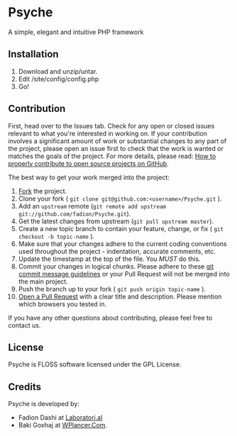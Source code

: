 # Psyche

A simple, elegant and intuitive PHP framework

## Installation

1. Download and unzip/untar.
2. Edit /site/config/config.php
3. Go!

## Contribution

First, head over to the Issues tab. Check for any open or closed issues relevant to what you're interested in working on. If your contribution involves a significant amount of work or substantial changes to any part of the project, please open an issue first to check that the work is wanted or matches the goals of the project. For more details, please read: [How to properly contribute to open source projects on GitHub](http://gun.io/blog/how-to-github-fork-branch-and-pull-request/). 

The best way to get your work merged into the project:

1. [Fork](http://help.github.com/fork-a-repo/) the project.
2. Clone your fork ( `git clone git@github.com:<username>/Psyche.git` ).
3. Add an `upstream` remote (`git remote add upstream git://github.com/fadion/Psyche.git`).
4. Get the latest changes from upstream (`git pull upstream master`).
5. Create a new topic branch to contain your feature, change, or fix ( `git checkout -b topic-name` ).
6. Make sure that your changes adhere to the current coding conventions used throughout the project - indentation, accurate comments, etc.
7. Update the timestamp at the top of the file. You *MUST* do this.
8. Commit your changes in logical chunks. Please adhere to these [git commit message guidelines](http://tbaggery.com/2008/04/19/a-note-about-git-commit-messages.html) or your Pull Request will not be merged into the main project.
9. Push the branch up to your fork ( `git push origin topic-name` ).
10. [Open a Pull Request](http://help.github.com/send-pull-requests/) with a clear title and description. Please mention which browsers you tested in.

If you have any other questions about contributing, please feel free to contact us.

## License

Psyche is FLOSS software licensed under the GPL License.

## Credits

Psyche is developed by:
* Fadion Dashi at [Laboratori.al](http://laboratori.al/ "Web Developer and Designer from Tirana, Albania")
* Baki Goxhaj at [WPlancer.Com](http://wplancer.com/ "WordPress Freelancer").